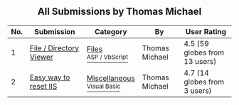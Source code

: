 ﻿<div align="center">

## All Submissions by Thomas Michael

</div>

No.  | Submission | Category | By   | User Rating
---- | ---------- | -------- | ---- | -----------
1 | [File / Directory Viewer<br />](https://github.com/Planet-Source-Code/thomas-michael-file-directory-viewer__4-6204) | [Files<br /><sup>ASP / VbScript</sup>](../ByCategory/files__4-2.md) | Thomas Michael | 4.5 (59 globes from 13 users)
2 | [Easy way to reset IIS<br />](https://github.com/Planet-Source-Code/thomas-michael-easy-way-to-reset-iis__1-14347) | [Miscellaneous<br /><sup>Visual Basic</sup>](../ByCategory/miscellaneous__1-1.md) | Thomas Michael | 4.7 (14 globes from 3 users)
